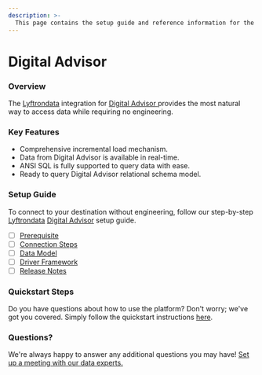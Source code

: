```yaml
---
description: >-
  This page contains the setup guide and reference information for the Digital Advisor source connector.
---
```


# Digital Advisor

### Overview

The [Lyftrondata](https://www.lyftrondata.com/) integration for [Digital Advisor](https://www.lyftrondata.com/integration/digital-advisor/)[ ](https://www.lyftrondata.com/integration/digital-advisor/)provides the most natural way to access data while requiring no engineering.

### Key Features

* Comprehensive incremental load mechanism.
* Data from Digital Advisor is available in real-time.&#x20;
* ANSI SQL is fully supported to query data with ease.
* Ready to query Digital Advisor relational schema model.

### Setup Guide

To connect to your destination without engineering, follow our step-by-step [Lyftrondata](https://www.lyftrondata.com/)  [Digital Advisor](https://www.lyftrondata.com/integration/digital-advisor/) setup guide.

* [ ] [Prerequisite](../../marketing-analytics/digital-advisor/prerequisite.md)
* [ ] [Connection Steps](../../marketing-analytics/digital-advisor/connection-steps.md)
* [ ] [Data Model](../../marketing-analytics/digital-advisor/data-model/)
* [ ] [Driver Framework](../../marketing-analytics/digital-advisor/driver-framework/)
* [ ] [Release Notes](../../marketing-analytics/digital-advisor/release-notes.md)

### Quickstart Steps

Do you have questions about how to use the platform? Don't worry; we've got you covered. Simply follow the quickstart instructions [here](../../../quickstart-steps.md).

### Questions? <a href="#questions" id="questions"></a>

We're always happy to answer any additional questions you may have! [Set up a meeting with our data experts.](https://www.lyftrondata.com/book-a-meeting/)

